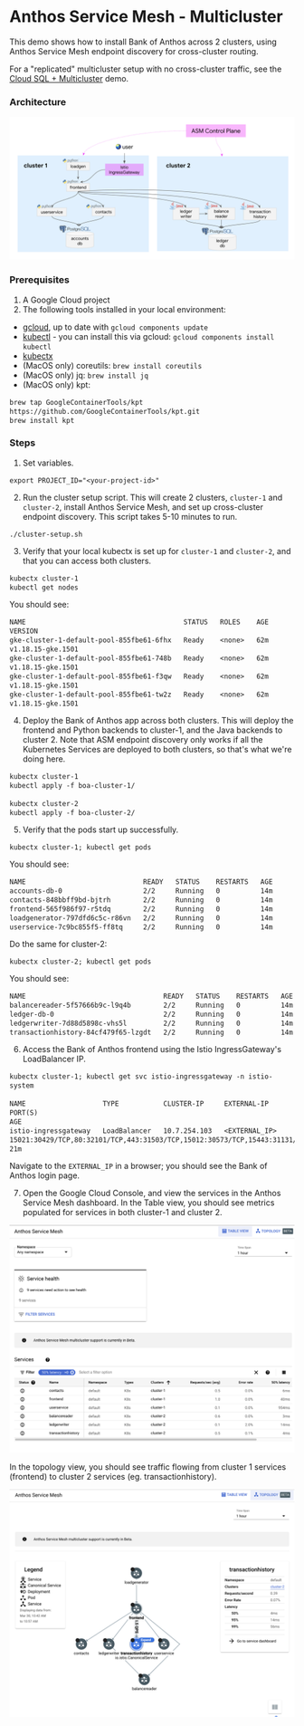 # Anthos Service Mesh - Multicluster 

This demo shows how to install Bank of Anthos across 2 clusters, using Anthos Service Mesh endpoint discovery for cross-cluster routing.  

For a "replicated" multicluster setup with no cross-cluster traffic, see the [Cloud SQL + Multicluster](/extras/cloudsql-multicluster) demo. 

### Architecture 

![architecture](screenshots/architecture.png)


### Prerequisites 

1. A Google Cloud project 
2. The following tools installed in your local environment: 
- [gcloud](https://cloud.google.com/sdk/docs/install), up to date with `gcloud components update` 
- [kubectl](https://cloud.google.com/sdk/gcloud/reference/components/install) - you can install this via gcloud: `gcloud components install kubectl`
- [kubectx](https://github.com/ahmetb/kubectx#installation)
- (MacOS only) coreutils: `brew install coreutils` 
- (MacOS only) jq: `brew install jq` 
- (MacOS only) kpt: 
```
brew tap GoogleContainerTools/kpt https://github.com/GoogleContainerTools/kpt.git
brew install kpt
```

### Steps 

1. Set variables. 

```
export PROJECT_ID="<your-project-id>" 
```

2. Run the cluster setup script. This will create 2 clusters, `cluster-1` and `cluster-2`, install Anthos Service Mesh, and set up cross-cluster endpoint discovery. This script takes 5-10 minutes to run. 

```
./cluster-setup.sh
```

3. Verify that your local kubectx is set up for `cluster-1` and `cluster-2`, and that you can access both clusters. 

```
kubectx cluster-1 
kubectl get nodes 
```

You should see: 

```
NAME                                       STATUS   ROLES    AGE   VERSION
gke-cluster-1-default-pool-855fbe61-6fhx   Ready    <none>   62m   v1.18.15-gke.1501
gke-cluster-1-default-pool-855fbe61-748b   Ready    <none>   62m   v1.18.15-gke.1501
gke-cluster-1-default-pool-855fbe61-f3qw   Ready    <none>   62m   v1.18.15-gke.1501
gke-cluster-1-default-pool-855fbe61-tw2z   Ready    <none>   62m   v1.18.15-gke.1501
```

4. Deploy the Bank of Anthos app across both clusters. This will deploy the frontend and Python backends to cluster-1, and the Java backends to cluster 2. Note that ASM endpoint discovery only works if all the Kubernetes Services are deployed to both clusters, so that's what we're doing here.   

```
kubectx cluster-1 
kubectl apply -f boa-cluster-1/

kubectx cluster-2 
kubectl apply -f boa-cluster-2/ 
```

5. Verify that the pods start up successfully. 

```
kubectx cluster-1; kubectl get pods 
```

You should see: 

```
NAME                             READY   STATUS    RESTARTS   AGE
accounts-db-0                    2/2     Running   0          14m
contacts-848bbff9bd-bjtrh        2/2     Running   0          14m
frontend-565f986f97-r5tdq        2/2     Running   0          14m
loadgenerator-797dfd6c5c-r86vn   2/2     Running   0          14m
userservice-7c9bc855f5-ff8tq     2/2     Running   0          14m
```

Do the same for cluster-2: 

```
kubectx cluster-2; kubectl get pods 
```

You should see: 

```
NAME                                  READY   STATUS    RESTARTS   AGE
balancereader-5f57666b9c-l9q4b        2/2     Running   0          14m
ledger-db-0                           2/2     Running   0          14m
ledgerwriter-7d88d5898c-vhs5l         2/2     Running   0          14m
transactionhistory-84cf479f65-lzgdt   2/2     Running   0          14m
```

6. Access the Bank of Anthos frontend using the Istio IngressGateway's LoadBalancer IP. 

```
kubectx cluster-1; kubectl get svc istio-ingressgateway -n istio-system 

NAME                   TYPE           CLUSTER-IP     EXTERNAL-IP     PORT(S)                                                                      AGE
istio-ingressgateway   LoadBalancer   10.7.254.103   <EXTERNAL_IP>  15021:30429/TCP,80:32101/TCP,443:31503/TCP,15012:30573/TCP,15443:31131/TCP   21m
```

Navigate to the `EXTERNAL_IP` in a browser; you should see the Bank of Anthos login page. 

7. Open the Google Cloud Console, and view the services in the Anthos Service Mesh dashboard. In the Table view, you should see metrics populated for services in both cluster-1 and cluster 2. 

![table](screenshots/asm-table.png)


In the topology view, you should see traffic flowing from cluster 1 services (frontend) to cluster 2 services (eg. transactionhistory). 

![topology](screenshots/asm-topology.png)
